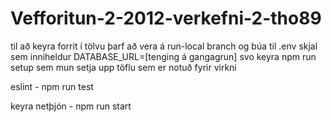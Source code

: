 # Vefforitun-2-2012-verkefni-2-tho89

til að keyra forrit í tölvu þarf að vera á run-local branch og
búa til .env skjal sem inniheldur DATABASE_URL=[tenging á gangagrun]
svo keyra npm run setup sem mun setja upp töflu sem er notuð fyrir virkni

eslint - npm run test

keyra netþjón - npm run start
